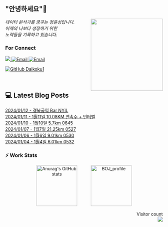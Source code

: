 
<h2> "안녕하세요"👋 </h2>
<img align='right' src="https://user-images.githubusercontent.com/50973778/144942576-b2f10b31-e628-43e4-b7da-3cc2144a5b73.gif" width="230">
<p><em> 데이터 분석가를 꿈꾸는 정윤성입니다.</br> 어제의 나보다 성장하기 위한 </br> 노력들을 기록하고 있습니다.</em></p>

### For Connect
<a href="https://blog.naver.com/jjys9047" target="_blank"><img src="https://img.shields.io/badge/-BLOG-brightgreen?style=flat-square&logo=Bloglovin&logoColor=white">
<a href="https://mail.google.com/mail/?view=cm&amp;fs=1&amp;to=jys9047@gmail.com" target="_blank"><img src="https://img.shields.io/badge/-Gmail-c14438?style=flat-square&logo=Gmail&logoColor=white" alt="Email">
<a href="mailto:jjys9047@naver.com" target="_blank"><img src="https://img.shields.io/badge/-Naver-brightgreen?style=flat-square&logo=Naver&logoColor=white" alt="Email">

[![GitHub Daikoku1](https://img.shields.io/github/followers/Daikoku1?label=follow&style=social)](https://github.com/Daikoku1)

</br>

## 💻 Latest Blog Posts
[2024/01/12 - 경복궁역 Bar NYIL](https://blog.naver.com/jjys9047/223320864172?fromRss=true) <br>
[2024/01/11 - 1월11일 10.08KM 변속주 + 인터벌](https://blog.naver.com/jjys9047/223319818800?fromRss=true) <br>
[2024/01/10 - 1월10일 5.7km 0645](https://blog.naver.com/jjys9047/223318725355?fromRss=true) <br>
[2024/01/07 - 1월7일 21.25km 0527](https://blog.naver.com/jjys9047/223315075932?fromRss=true) <br>
[2024/01/06 - 1월6일 9.01km 0530](https://blog.naver.com/jjys9047/223314592737?fromRss=true) <br>
[2024/01/04 - 1월4일 6.01km 0532](https://blog.naver.com/jjys9047/223312792995?fromRss=true) <br>


### ⚡ Work Stats
<p align = 'center'>
  <img src="https://github-readme-stats.vercel.app/api?username=Daikoku1&show_icons=true&theme=midnight-purple" alt="Anurag's GitHub stats" height="130" hspace="20"/>
  <img src="http://mazassumnida.wtf/api/v2/generate_badge?boj=jys9047" alt="BOJ_profile" height="130" hspace="20"/>
</p>

<p align="right"> 
  Visitor count<br>
  <img src="https://profile-counter.glitch.me/Daikoku1/count.svg" />
</p>
